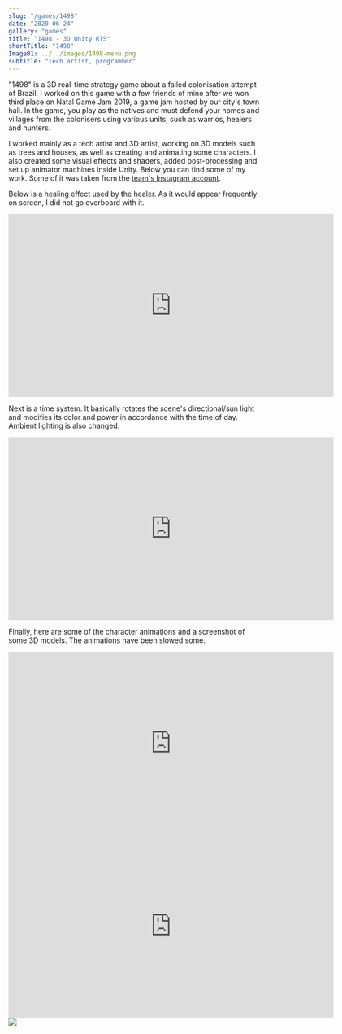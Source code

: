 ```yaml
---
slug: "/games/1498"
date: "2020-06-24"
gallery: "games"
title: "1498 - 3D Unity RTS"
shortTitle: "1498"
Image01: ../../images/1498-menu.png
subtitle: "Tech artist, programmer"
---
```


"1498" is a 3D real-time strategy game about a failed colonisation attempt of Brazil. I worked on this game with a few friends of mine after we won third place on Natal Game Jam 2019, a game jam hosted by our city's town hall. In the game, you play as the natives and must defend your homes and villages from the colonisers using various units, such as warrios, healers and hunters.

I worked mainly as a tech artist and 3D artist, working on 3D models such as trees and houses, as well as creating and animating some characters. I also created some visual effects and shaders, added post-processing and set up animator machines inside Unity. Below you can find some of my work. Some of it was taken from the [team's Instagram account](https://www.instagram.com/baladeirastudio/).

Below is a healing effect used by the healer. As it would appear frequently on screen, I did not go overboard with it.

<iframe width="640" height="360" src="https://www.youtube.com/embed/BEnGs6jFzkk" title="YouTube video player" frameborder="0" allow="accelerometer; autoplay; clipboard-write; encrypted-media; gyroscope; picture-in-picture" allowfullscreen></iframe>

Next is a time system. It basically rotates the scene's directional/sun light and modifies its color and power in accordance with the time of day. Ambient lighting is also changed.

<iframe width="640" height="360" src="https://www.youtube.com/embed/jpONxjb8g8o" title="YouTube video player" frameborder="0" allow="accelerometer; autoplay; clipboard-write; encrypted-media; gyroscope; picture-in-picture" allowfullscreen></iframe>

Finally, here are some of the character animations and a screenshot of some 3D models. The animations have been slowed some.

<iframe width="640" height="360" src="https://www.youtube.com/embed/5lzsErWSLZw" title="YouTube video player" frameborder="0" allow="accelerometer; autoplay; clipboard-write; encrypted-media; gyroscope; picture-in-picture" allowfullscreen></iframe>

<iframe width="640" height="360" src="https://www.youtube.com/embed/lf__3ppDX0s" title="YouTube video player" frameborder="0" allow="accelerometer; autoplay; clipboard-write; encrypted-media; gyroscope; picture-in-picture" allowfullscreen></iframe>

<img src="https://i.imgur.com/XWk8IA8.png"/>